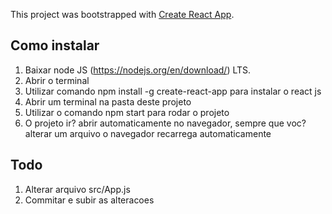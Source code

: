 This project was bootstrapped with [Create React App](https://github.com/facebook/create-react-app).

## Como instalar

1. Baixar node JS (https://nodejs.org/en/download/) LTS.
2. Abrir o terminal
3. Utilizar comando npm install -g create-react-app para instalar o react js
4. Abrir um terminal na pasta deste projeto
5. Utilizar o comando npm start para rodar o projeto
6. O projeto ir? abrir automaticamente no navegador, sempre que voc? alterar um arquivo o navegador recarrega automaticamente

## Todo

1. Alterar arquivo src/App.js
2. Commitar e subir as alteracoes

